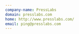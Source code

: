 ```yaml
---
company-name: PressLabs
domain: presslabs.com
home: http://www.presslabs.com/
email: ping@presslabs.com
---
```




